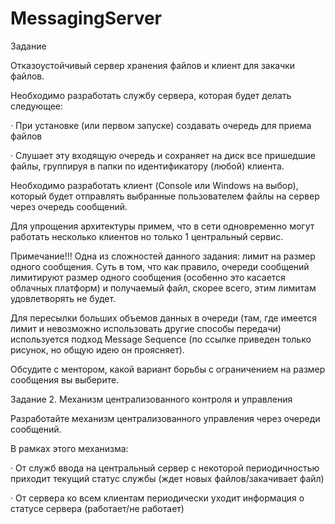 # MessagingServer
Задание

Отказоустойчивый сервер хранения файлов и клиент для закачки файлов.

Необходимо разработать службу сервера, которая будет делать следующее:

· При установке (или первом запуске) создавать очередь для приема файлов

· Слушает эту входящую очередь и сохраняет на диск все пришедшие файлы, группируя в папки по идентификатору (любой) клиента.

Необходимо разработать клиент (Console или Windows на выбор), который будет отправлять выбранные пользователем файлы на сервер через очередь сообщений.

Для упрощения архитектуры примем, что в сети одновременно могут работать несколько клиентов но только 1 центральный сервис.

Примечание!!! Одна из сложностей данного задания: лимит на размер одного сообщения. Суть в том, что как правило, очереди сообщений лимитируют размер одного сообщения (особенно это касается облачных платформ) и получаемый файл, скорее всего, этим лимитам удовлетворять не будет.

Для пересылки больших объемов данных в очереди (там, где имеется лимит и невозможно использовать другие способы передачи) используется подход Message Sequence (по ссылке приведен только рисунок, но общую идею он проясняет).

Обсудите с ментором, какой вариант борьбы с ограничением на размер сообщения вы выберите.

Задание 2. Механизм централизованного контроля и управления

Разработайте механизм централизованного управления через очереди сообщений.

В рамках этого механизма:

· От служб ввода на центральный сервер с некоторой периодичностью приходит текущий статус службы (ждет новых файлов/закачивает файл)

· От сервера ко всем клиентам периодически уходит информация о статусе сервера (работает/не работает)
